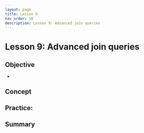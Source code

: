```yaml
---
layout: page
title: Lesson 9
nav_order: 10
description: Lesson 9: Advanced join queries
---
```

# Lesson 9: Advanced join queries

## Objective

- 

## Concept

## Practice: 

## Summary


